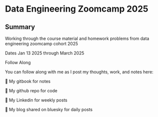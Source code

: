 # Data Engineering Zoomcamp 2025

## Summary

Working through the course material and homework problems from data engineering zoomcamp cohort 2025

Dates Jan 13 2025 through March 2025

Follow Along

You can follow along with me as I post my thoughts, work, and notes here:

📓 My gitbook for notes

📃 My github repo for code

👤 My Linkedin for weekly posts

📝 My blog shared on bluesky for daily posts
